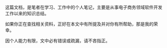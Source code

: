 这篇文档，是笔者在学习、工作中的个人笔记，主要是从事电子商务领域软件开发工作以来的知识总结。

如果你正在查找相关资料，正好在本文中有所提及并对你有所帮助，那是我的荣幸。

因个人能力有限，文中必有错误或疏漏，请不吝指正。


